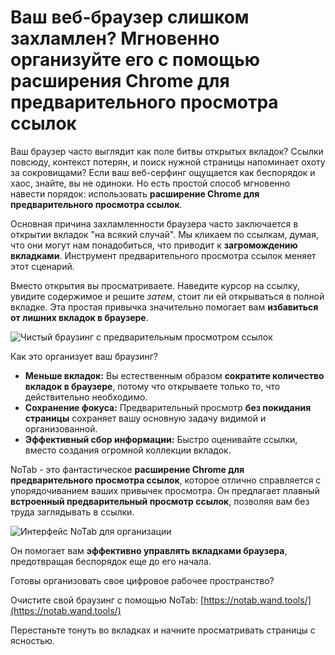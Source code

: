 # Ваш веб-браузер слишком захламлен? Мгновенно организуйте его с помощью расширения Chrome для предварительного просмотра ссылок

Ваш браузер часто выглядит как поле битвы открытых вкладок? Ссылки повсюду, контекст потерян, и поиск нужной страницы напоминает охоту за сокровищами? Если ваш веб-серфинг ощущается как беспорядок и хаос, знайте, вы не одиноки. Но есть простой способ мгновенно навести порядок: использовать **расширение Chrome для предварительного просмотра ссылок**.

Основная причина захламленности браузера часто заключается в открытии вкладок "на всякий случай". Мы кликаем по ссылкам, думая, что они могут нам понадобиться, что приводит к **загромождению вкладками**. Инструмент предварительного просмотра ссылок меняет этот сценарий.

Вместо открытия вы просматриваете. Наведите курсор на ссылку, увидите содержимое и решите *затем*, стоит ли ей открываться в полной вкладке. Эта простая привычка значительно помогает вам **избавиться от лишних вкладок в браузере**.

![Чистый браузинг с предварительным просмотром ссылок](images/notab1.png)

Как это организует ваш браузинг?
*   **Меньше вкладок:** Вы естественным образом **сократите количество вкладок в браузере**, потому что открываете только то, что действительно необходимо.
*   **Сохранение фокуса:** Предварительный просмотр **без покидания страницы** сохраняет вашу основную задачу видимой и организованной.
*   **Эффективный сбор информации:** Быстро оценивайте ссылки, вместо создания огромной коллекции вкладок.

NoTab - это фантастическое **расширение Chrome для предварительного просмотра ссылок**, которое отлично справляется с упорядочиванием ваших привычек просмотра. Он предлагает плавный **встроенный предварительный просмотр ссылок**, позволяя вам без труда заглядывать в ссылки.

![Интерфейс NoTab для организации](images/notab2.png)

Он помогает вам **эффективно управлять вкладками браузера**, предотвращая беспорядок еще до его начала.

Готовы организовать свое цифровое рабочее пространство?

Очистите свой браузинг с помощью NoTab: [https://notab.wand.tools/](https://notab.wand.tools/)

Перестаньте тонуть во вкладках и начните просматривать страницы с ясностью.

